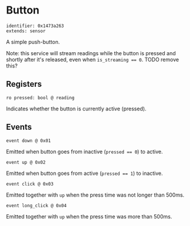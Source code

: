 # Button

    identifier: 0x1473a263
    extends: sensor

A simple push-button.

Note: this service will stream readings while the button is pressed and shortly after it's released, even
when `is_streaming == 0`. TODO remove this?

## Registers

    ro pressed: bool @ reading

Indicates whether the button is currently active (pressed).

## Events

    event down @ 0x01

Emitted when button goes from inactive (`pressed == 0`) to active.

    event up @ 0x02

Emitted when button goes from active (`pressed == 1`) to inactive.

    event click @ 0x03

Emitted together with `up` when the press time was not longer than 500ms.

    event long_click @ 0x04

Emitted together with `up` when the press time was more than 500ms.
